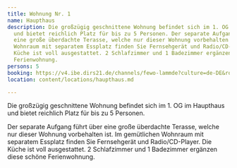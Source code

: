 ```yaml
---
title: Wohnung Nr. 1
name: Haupthaus
description: Die großzügig geschnittene Wohnung befindet sich im 1. OG im Haupthaus
  und bietet reichlich Platz für bis zu 5 Personen. Der separate Aufgang führt über
  eine große überdachte Terasse, welche nur dieser Wohnung vorbehalten ist. Im gemütlichen
  Wohnraum mit separatem Essplatz finden Sie Fernsehgerät und Radio/CD-Player. Die
  Küche ist voll ausgestattet. 2 Schlafzimmer und 1 Badezimmer ergänzen diese schöne
  Ferienwohnung.
persons: 5
booking: https://v4.ibe.dirs21.de/channels/fewo-lammde?culture=de-DE&room_id=104929&los=3
location: content/locations/haupthaus.md

---
```

Die großzügig geschnittene Wohnung befindet sich im 1. OG im Haupthaus und bietet reichlich Platz für bis zu 5 Personen.
<!--more-->
Der separate Aufgang führt über eine große überdachte Terasse, welche nur dieser Wohnung vorbehalten ist. Im gemütlichen Wohnraum mit separatem Essplatz finden Sie Fernsehgerät und Radio/CD-Player. Die Küche ist voll ausgestattet. 2 Schlafzimmer und 1 Badezimmer ergänzen diese schöne Ferienwohnung.